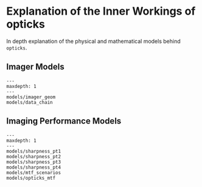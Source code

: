 # Explanation of the Inner Workings of opticks

In depth explanation of the physical and mathematical models behind `opticks`.

## Imager Models

```{toctree}
---
maxdepth: 1
---
models/imager_geom
models/data_chain
```

## Imaging Performance Models

```{toctree}
---
maxdepth: 1
---
models/sharpness_pt1
models/sharpness_pt2
models/sharpness_pt3
models/sharpness_pt4
models/mtf_scenarios
models/opticks_mtf
```
